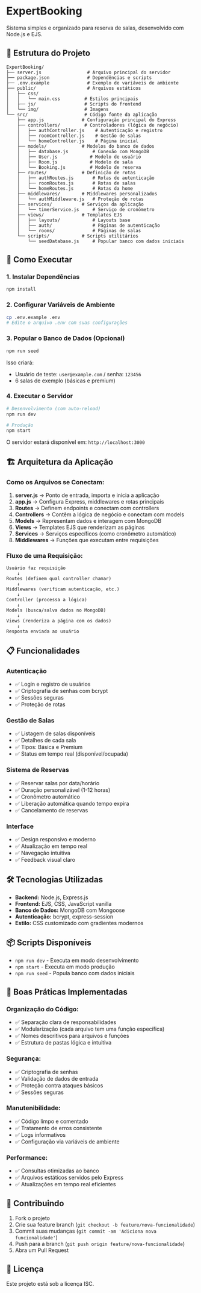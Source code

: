# ExpertBooking

Sistema simples e organizado para reserva de salas, desenvolvido com Node.js e EJS.

## 📁 Estrutura do Projeto

```
ExpertBooking/
├── server.js                 # Arquivo principal do servidor
├── package.json              # Dependências e scripts
├── .env.example              # Exemplo de variáveis de ambiente
├── public/                   # Arquivos estáticos
│   ├── css/
│   │   └── main.css         # Estilos principais
│   ├── js/                  # Scripts do frontend
│   └── img/                 # Imagens
└── src/                     # Código fonte da aplicação
    ├── app.js              # Configuração principal do Express
    ├── controllers/         # Controladores (lógica de negócio)
    │   ├── authController.js    # Autenticação e registro
    │   ├── roomController.js    # Gestão de salas
    │   └── homeController.js    # Página inicial
    ├── models/             # Modelos do banco de dados
    │   ├── database.js         # Conexão com MongoDB
    │   ├── User.js            # Modelo de usuário
    │   ├── Room.js            # Modelo de sala
    │   └── Booking.js         # Modelo de reserva
    ├── routes/             # Definição de rotas
    │   ├── authRoutes.js       # Rotas de autenticação
    │   ├── roomRoutes.js       # Rotas de salas
    │   └── homeRoutes.js       # Rotas da home
    ├── middlewares/        # Middlewares personalizados
    │   └── authMiddleware.js   # Proteção de rotas
    ├── services/           # Serviços da aplicação
    │   └── timerService.js     # Serviço de cronômetro
    ├── views/              # Templates EJS
    │   ├── layouts/            # Layouts base
    │   ├── auth/               # Páginas de autenticação
    │   └── rooms/              # Páginas de salas
    └── scripts/            # Scripts utilitários
        └── seedDatabase.js     # Popular banco com dados iniciais
```

## 🚀 Como Executar

### 1. Instalar Dependências
```bash
npm install
```

### 2. Configurar Variáveis de Ambiente
```bash
cp .env.example .env
# Edite o arquivo .env com suas configurações
```

### 3. Popular o Banco de Dados (Opcional)
```bash
npm run seed
```
Isso criará:
- Usuário de teste: `user@example.com` / senha: `123456`
- 6 salas de exemplo (básicas e premium)

### 4. Executar o Servidor
```bash
# Desenvolvimento (com auto-reload)
npm run dev

# Produção
npm start
```

O servidor estará disponível em: `http://localhost:3000`

## 🏗️ Arquitetura da Aplicação

### **Como os Arquivos se Conectam:**

1. **server.js** → Ponto de entrada, importa e inicia a aplicação
2. **app.js** → Configura Express, middlewares e rotas principais
3. **Routes** → Definem endpoints e conectam com controllers
4. **Controllers** → Contêm a lógica de negócio e conectam com models
5. **Models** → Representam dados e interagem com MongoDB
6. **Views** → Templates EJS que renderizam as páginas
7. **Services** → Serviços específicos (como cronômetro automático)
8. **Middlewares** → Funções que executam entre requisições

### **Fluxo de uma Requisição:**

```
Usuário faz requisição
    ↓
Routes (definem qual controller chamar)
    ↓
Middlewares (verificam autenticação, etc.)
    ↓
Controller (processa a lógica)
    ↓
Models (busca/salva dados no MongoDB)
    ↓
Views (renderiza a página com os dados)
    ↓
Resposta enviada ao usuário
```

## 📋 Funcionalidades

### **Autenticação**
- ✅ Login e registro de usuários
- ✅ Criptografia de senhas com bcrypt
- ✅ Sessões seguras
- ✅ Proteção de rotas

### **Gestão de Salas**
- ✅ Listagem de salas disponíveis
- ✅ Detalhes de cada sala
- ✅ Tipos: Básica e Premium
- ✅ Status em tempo real (disponível/ocupada)

### **Sistema de Reservas**
- ✅ Reservar salas por data/horário
- ✅ Duração personalizável (1-12 horas)
- ✅ Cronômetro automático
- ✅ Liberação automática quando tempo expira
- ✅ Cancelamento de reservas

### **Interface**
- ✅ Design responsivo e moderno
- ✅ Atualização em tempo real
- ✅ Navegação intuitiva
- ✅ Feedback visual claro

## 🛠️ Tecnologias Utilizadas

- **Backend:** Node.js, Express.js
- **Frontend:** EJS, CSS, JavaScript vanilla
- **Banco de Dados:** MongoDB com Mongoose
- **Autenticação:** bcrypt, express-session
- **Estilo:** CSS customizado com gradientes modernos

## 📦 Scripts Disponíveis

- `npm run dev` - Executa em modo desenvolvimento
- `npm start` - Executa em modo produção  
- `npm run seed` - Popula banco com dados iniciais

## 🎨 Boas Práticas Implementadas

### **Organização do Código:**
- ✅ Separação clara de responsabilidades
- ✅ Modularização (cada arquivo tem uma função específica)
- ✅ Nomes descritivos para arquivos e funções
- ✅ Estrutura de pastas lógica e intuitiva

### **Segurança:**
- ✅ Criptografia de senhas
- ✅ Validação de dados de entrada
- ✅ Proteção contra ataques básicos
- ✅ Sessões seguras

### **Manutenibilidade:**
- ✅ Código limpo e comentado
- ✅ Tratamento de erros consistente
- ✅ Logs informativos
- ✅ Configuração via variáveis de ambiente

### **Performance:**
- ✅ Consultas otimizadas ao banco
- ✅ Arquivos estáticos servidos pelo Express
- ✅ Atualizações em tempo real eficientes

## 🤝 Contribuindo

1. Fork o projeto
2. Crie sua feature branch (`git checkout -b feature/nova-funcionalidade`)
3. Commit suas mudanças (`git commit -am 'Adiciona nova funcionalidade'`)
4. Push para a branch (`git push origin feature/nova-funcionalidade`)
5. Abra um Pull Request

## 📄 Licença

Este projeto está sob a licença ISC.
